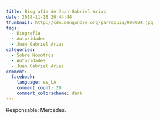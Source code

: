 ```yaml
---
title: Biografía de Juan Gabriel Arias
date: 2018-11-18 20:44:44
thumbnail: http://cdn.mangundze.org/parroquia/000004.jpg
tags:
  - Biografía
  - Autoridades
  - Juan Gabriel Arias
categories:
  - Sobre Nosotros
  - Autoridades
  - Juan Gabriel Arias
comment:
  facebook:
    language: es_LA
    comment_count: 20
    comment_colorscheme: dark
---
```


Responsable: Mercedes.